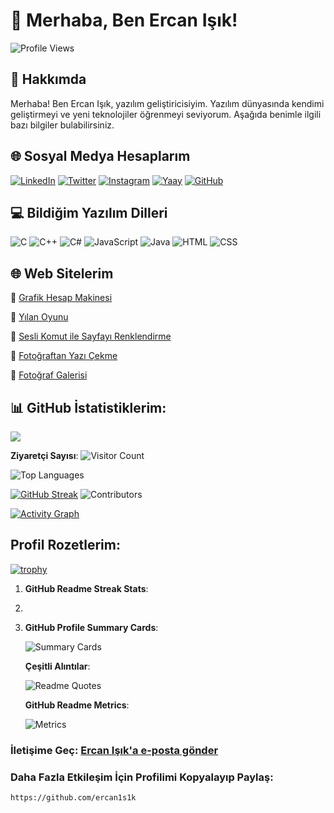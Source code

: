 
# 👋 Merhaba, Ben Ercan Işık!

![Profile Views](https://komarev.com/ghpvc/?username=ercan1s1k&color=blue)

## 🚀 Hakkımda
Merhaba! Ben Ercan Işık, yazılım geliştiricisiyim. Yazılım dünyasında kendimi geliştirmeyi ve yeni teknolojiler öğrenmeyi seviyorum. Aşağıda benimle ilgili bazı bilgiler bulabilirsiniz.

## 🌐 Sosyal Medya Hesaplarım
[![LinkedIn](https://img.shields.io/badge/LinkedIn-0077B5?style=for-the-badge&logo=linkedin&logoColor=white)](https://www.linkedin.com/in/ercan1s1k)
[![Twitter](https://img.shields.io/badge/Twitter-1DA1F2?style=for-the-badge&logo=twitter&logoColor=white)](https://twitter.com/akikvsafir)
[![Instagram](https://img.shields.io/badge/Instagram-E4405F?style=for-the-badge&logo=instagram&logoColor=white)](https://instagram.com/ercan1s1k)
[![Yaay](https://img.shields.io/badge/Yaay-100000?style=for-the-badge&logo=yaay&logoColor=white)](https://www.yaay.com.tr/AkikVeSafir)
[![GitHub](https://img.shields.io/badge/GitHub-100000?style=for-the-badge&logo=github&logoColor=white)](https://github.com/ercan1s1k)

## 💻 Bildiğim Yazılım Dilleri
![C](https://img.shields.io/badge/C-A8B9CC?style=for-the-badge&logo=c&logoColor=white)
![C++](https://img.shields.io/badge/C++-00599C?style=for-the-badge&logo=cplusplus&logoColor=white)
![C#](https://img.shields.io/badge/C%23-239120?style=for-the-badge&logo=csharp&logoColor=white)
![JavaScript](https://img.shields.io/badge/JavaScript-F7DF1E?style=for-the-badge&logo=javascript&logoColor=black)
![Java](https://img.shields.io/badge/Java-007396?style=for-the-badge&logo=java&logoColor=white)
![HTML](https://img.shields.io/badge/HTML-E34F26?style=for-the-badge&logo=html5&logoColor=white)
![CSS](https://img.shields.io/badge/CSS-1572B6?style=for-the-badge&logo=css3&logoColor=white)

## 🌐 Web Sitelerim

🔗 [Grafik Hesap Makinesi](https://ercan1s1k.github.io/grafik-hesap-makinesi)

🔗 [Yılan Oyunu](https://ercan1s1k.github.io/yilan_oyunu)

🔗 [Sesli Komut ile Sayfayı Renklendirme ](https://ercan1s1k.github.io/sayfayi_soyledigin_renkle_renklendir)

🔗 [Fotoğraftan Yazı Çekme](https://ercan1s1k.github.io/fotodaki_yaziyi_al)

🔗 [Fotoğraf Galerisi](https://ercan1s1k.github.io/galeri)

## 📊 GitHub İstatistiklerim:
[![](https://visitcount.itsvg.in/api?id=ercan1s1k&label=Profilime%20T%C4%B1klanma%20Say%C4%B1s%C4%B1&color=2&icon=8&pretty=false)](https://visitcount.itsvg.in)

**Ziyaretçi Sayısı**:
   ![Visitor Count](https://profile-counter.glitch.me/ercan1s1k/count.svg)
   
![Top Languages](https://github-readme-stats.vercel.app/api/top-langs/?username=ercan1s1k&layout=compact&theme=react)

[![GitHub Streak](https://github-readme-streak-stats.herokuapp.com/?user=ercan1s1k&theme=dark)](https://github.com/ercan1s1k)
![Contributors](https://github-readme-stats.vercel.app/api?username=ercan1s1k&show_icons=true&theme=react&count_private=true)

[![Activity Graph](https://github-readme-activity-graph.vercel.app/graph?username=ercan1s1k&theme=react-dark)](https://github.com/ashutosh00710/github-readme-activity-graph)

## Profil Rozetlerim:
[![trophy](https://github-profile-trophy.vercel.app/?username=ercan1s1k&theme=onedark&column=8)](https://github.com/ryo-ma/github-profile-trophy)















1. **GitHub Readme Streak Stats**:

   




2. 

3. **GitHub Profile Summary Cards**:

   ![Summary Cards](https://github-profile-summary-cards.vercel.app/api/cards/profile-details?username=ercan1s1k&theme=vue)







   **Çeşitli Alıntılar**:

   ![Readme Quotes](https://quotes-github-readme.vercel.app/api?type=horizontal&theme=dark)





    **GitHub Readme Metrics**:

    ![Metrics](https://github.com/ercan1s1k/metrics)


 






















### İletişime Geç: [Ercan Işık'a e-posta gönder](mailto:ercanik@yandex.com)

### Daha Fazla Etkileşim İçin Profilimi Kopyalayıp Paylaş:
```
https://github.com/ercan1s1k
```

